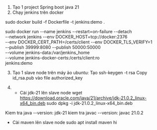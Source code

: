 1. Tạo 1 project Spring boot java 21
2. Chạy jenkins trên docker

sudo docker build -f Dockerfile -t jenkins:demo .


sudo docker run --name jenkins --restart=on-failure --detach \
  --network jenkins --env DOCKER_HOST=tcp://docker:2376 \
  --env DOCKER_CERT_PATH=/certs/client --env DOCKER_TLS_VERIFY=1 \
  --publish 39999:8080 --publish 50000:50000 \
  --volume jenkins-data:/var/jenkins_home \
  --volume jenkins-docker-certs:/certs/client:ro \
    jenkins:demo

3. Tạo 1 slave node
trên máy ảo ubuntu:
Tạo ssh-keygen -t rsa
Copy id_rsa.pub vào file authorized_key


4. - Cài jdk-21 lên slave node
wget https://download.oracle.com/java/21/archive/jdk-21.0.2_linux-x64_bin.deb
sudo dpkg -i jdk-21.0.2_linux-x64_bin.deb

Kiem tra java --version: jdk-21
kiem tra javac --version: javac 21.0.2

- Cài maven lên slave node
sudo apt install maven hi